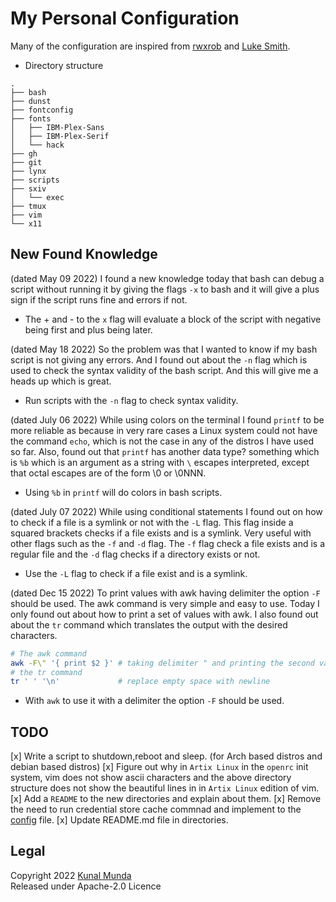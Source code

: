 My Personal Configuration
==========================

Many of the configuration are inspired from [rwxrob](https://github.com/rwxrob) and [Luke Smith](https://github.com/Lukesmithxyz).

- Directory structure

```
.
├── bash
├── dunst
├── fontconfig
├── fonts
│   ├── IBM-Plex-Sans
│   ├── IBM-Plex-Serif
│   └── hack
├── gh
├── git
├── lynx
├── scripts
├── sxiv
│   └── exec
├── tmux
├── vim
└── x11
```

New Found Knowledge
-------------------

(dated May 09 2022) I found a new knowledge today that bash can debug a script without running it by giving the flags `-x` to bash and it will give a plus sign if the script runs fine and errors if not.
- The + and - to the `x` flag will evaluate a block of the script with negative being first and plus being later.

(dated May 18 2022) So the problem was that I wanted to know if my bash script is not giving any errors. And I found out about the `-n` flag which is used to check the syntax validity of the bash script. And this will give me a heads up which is great.
- Run scripts with the `-n` flag to check syntax validity.

(dated July 06 2022) While using colors on the terminal I found `printf` to be more reliable as because in very rare cases
a Linux system could not have the command `echo`, which is not the case in any of the distros I have used so far.
Also, found out that `printf` has another data type? something which is `%b` which is an argument as a string with `\` escapes
interpreted, except that octal escapes are of the form \0 or \0NNN.
- Using `%b` in `printf` will do colors in bash scripts.

(dated July 07 2022) While using conditional statements I found out on how to check if a file is a symlink or not with the `-L` flag.
This flag inside a squared brackets checks if a file exists and is a symlink. Very useful with other flags such as the `-f` and `-d` flag.
The `-f` flag check a file exists and is a regular file and the `-d` flag checks if a directory exists or not.
- Use the `-L` flag to check if a file exist and is a symlink.

(dated Dec 15 2022) To print values with awk having delimiter the option `-F` should be used. The awk command is very simple and easy to use. Today I only found out about how to print a set of values with awk. I also found out about the `tr` command which translates the output with the desired characters.

```bash
# The awk command
awk -F\" '{ print $2 }' # taking delimiter " and printing the second value
# the tr command
tr ' ' '\n'             # replace empty space with newline
```

- With `awk` to use it with a delimiter the option `-F` should be used.


TODO
----

[x] Write a script to shutdown,reboot and sleep. (for Arch based distros and debian based distros)
[x] Figure out why in `Artix Linux` in the `openrc` init system, vim does not show ascii characters and the above directory structure does not show the beautiful lines in in `Artix Linux` edition of vim.
[x] Add a `README` to the new directories and explain about them.
[x] Remove the need to run credential store cache commnad and implement to the [config](./git/config) file.
[x] Update README.md file in directories.

Legal
-----

Copyright 2022 [Kunal Munda](https://github.com/ryukamish) <br>
Released under Apache-2.0 Licence
